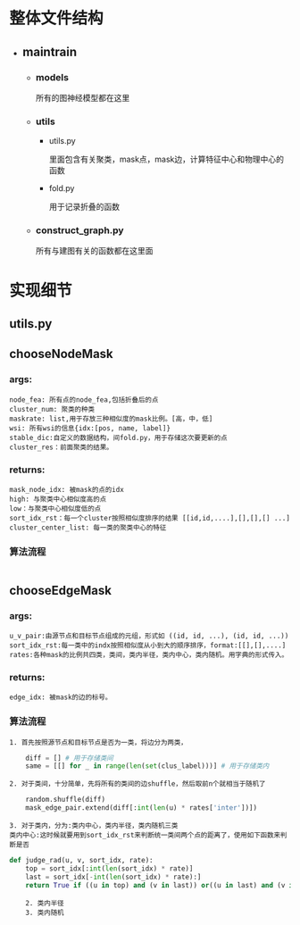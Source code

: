 # 整体文件结构
*  ## maintrain
    * ### models
        所有的图神经模型都在这里
    * ### utils
        * utils.py

            里面包含有关聚类，mask点，mask边，计算特征中心和物理中心的函数
        * fold.py

            用于记录折叠的函数
    * ### construct_graph.py
        所有与建图有关的函数都在这里面

# 实现细节
## utils.py
##  **chooseNodeMask**
### **args:**
    node_fea: 所有点的node_fea,包括折叠后的点
    cluster_num: 聚类的种类
    maskrate: list,用于存放三种相似度的mask比例。[高，中，低]
    wsi: 所有wsi的信息{idx:[pos, name, label]}
    stable_dic:自定义的数据结构，间fold.py，用于存储这次要更新的点
    cluster_res：前面聚类的结果。

### **returns:**
    mask_node_idx: 被mask的点的idx
    high: 与聚类中心相似度高的点
    low：与聚类中心相似度低的点
    sort_idx_rst：每一个cluster按照相似度排序的结果 [[id,id,....],[],[],[] ...]
    cluster_center_list: 每一类的聚类中心的特征
### 算法流程
```python

```

## **chooseEdgeMask**
### **args:**
    u_v_pair:由源节点和目标节点组成的元组，形式如 ((id, id, ...), (id, id, ...))
    sort_idx_rst:每一类中的indx按照相似度从小到大的顺序排序，format:[[],[],....]
    rates:各种mask的比例共四类，类间，类内半径，类内中心，类内随机。用字典的形式传入。
### **returns:**
    edge_idx: 被mask的边的标号。
### 算法流程
    1. 首先按照源节点和目标节点是否为一类，将边分为两类，
```python
    diff = [] # 用于存储类间
    same = [[] for _ in range(len(set(clus_label)))] # 用于存储类内
```

    2. 对于类间，十分简单，先将所有的类间的边shuffle，然后取前n个就相当于随机了
```python
    random.shuffle(diff)
    mask_edge_pair.extend(diff[:int(len(u) * rates['inter'])])
```
    3. 对于类内，分为:类内中心，类内半径，类内随机三类
    类内中心:这时候就要用到sort_idx_rst来判断统一类间两个点的距离了，使用如下函数来判断是否
```python
def judge_rad(u, v, sort_idx, rate):
    top = sort_idx[:int(len(sort_idx) * rate)]
    last = sort_idx[-int(len(sort_idx) * rate):]
    return True if ((u in top) and (v in last)) or((u in last) and (v in top)) else Fals

```
        2. 类内半径
        3. 类内随机
    